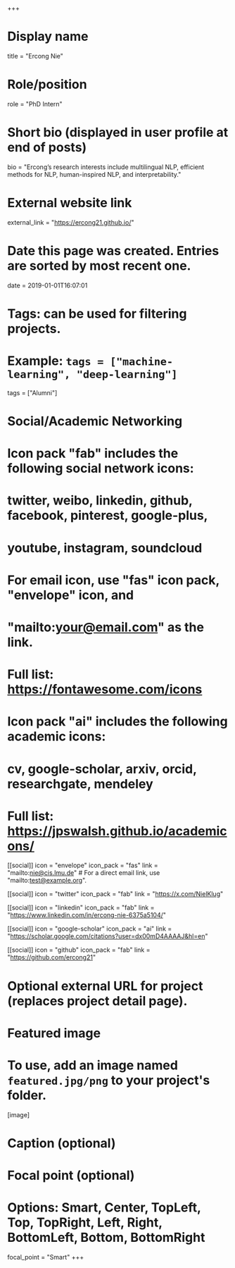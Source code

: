+++
# Display name
title = "Ercong Nie"

# Role/position
role = "PhD Intern"

# Short bio (displayed in user profile at end of posts)
bio = "Ercong’s research interests include multilingual NLP, efficient methods for NLP, human-inspired NLP, and interpretability."

# External website link
external_link = "https://ercong21.github.io/"

# Date this page was created. Entries are sorted by most recent one.
date = 2019-01-01T16:07:01

# Tags: can be used for filtering projects.
# Example: `tags = ["machine-learning", "deep-learning"]`
tags = ["Alumni"]

# Social/Academic Networking
#
# Icon pack "fab" includes the following social network icons:
#
#   twitter, weibo, linkedin, github, facebook, pinterest, google-plus,
#   youtube, instagram, soundcloud
#
#   For email icon, use "fas" icon pack, "envelope" icon, and
#   "mailto:your@email.com" as the link.
#
#   Full list: https://fontawesome.com/icons
#
# Icon pack "ai" includes the following academic icons:
#
#   cv, google-scholar, arxiv, orcid, researchgate, mendeley
#
#   Full list: https://jpswalsh.github.io/academicons/

[[social]]
icon = "envelope"
icon_pack = "fas"
link = "mailto:nie@cis.lmu.de"  # For a direct email link, use "mailto:test@example.org".

[[social]]
icon = "twitter"
icon_pack = "fab"
link = "https://x.com/NielKlug"

[[social]]
icon = "linkedin"
icon_pack = "fab"
link = "https://www.linkedin.com/in/ercong-nie-6375a5104/"

[[social]]
icon = "google-scholar"
icon_pack = "ai"
link = "https://scholar.google.com/citations?user=dx00mD4AAAAJ&hl=en"

[[social]]
icon = "github"
icon_pack = "fab"
link = "https://github.com/ercong21"


# Optional external URL for project (replaces project detail page).

# Featured image
# To use, add an image named `featured.jpg/png` to your project's folder. 
[image]
  # Caption (optional)

  # Focal point (optional)
  # Options: Smart, Center, TopLeft, Top, TopRight, Left, Right, BottomLeft, Bottom, BottomRight
  focal_point = "Smart"
+++
